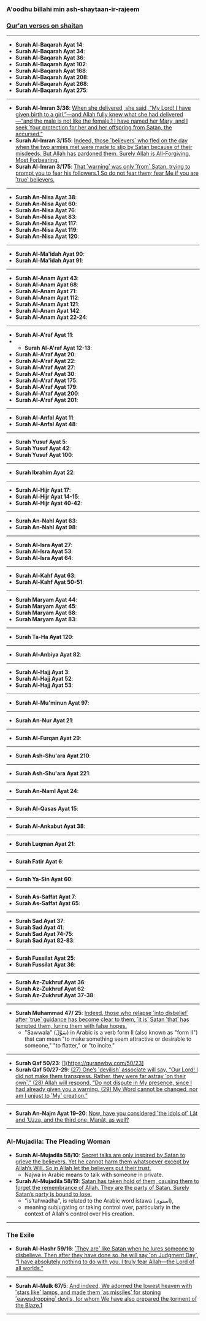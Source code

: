### A'oodhu billahi min ash-shaytaan-ir-rajeem

### [Qur'an verses on shaitan](https://myislam.org/quran-verses/shaitan/)

***

* __Surah Al-Baqarah Ayat 14__: []()
* __Surah Al-Baqarah Ayat 34__: []()
* __Surah Al-Baqarah Ayat 36__: []()
* __Surah Al-Baqarah Ayat 102__: []()
* __Surah Al-Baqarah Ayat 168__: []()
* __Surah Al-Baqarah Ayat 208__: []()
* __Surah Al-Baqarah Ayat 268__: []()
* __Surah Al-Baqarah Ayat 275__: []()

***

* __Surah Al-Imran 3/36__: [When she delivered, she said, “My Lord! I have given birth to a girl,”—and Allah fully knew what she had delivered—“and the male is not like the female.1 I have named her Mary, and I seek Your protection for her and her offspring from Satan, the accursed.”](https://quranwbw.com/3/36)
* __Surah Al-Imran 3/155__: [Indeed, those ˹believers˺ who fled on the day when the two armies met were made to slip by Satan because of their misdeeds. But Allah has pardoned them. Surely Allah is All-Forgiving, Most Forbearing.](https://quranwbw.com/3/155)
* __Surah Al-Imran 3/175__: [That ˹warning˺ was only ˹from˺ Satan, trying to prompt you to fear his followers.1 So do not fear them; fear Me if you are ˹true˺ believers.](https://quranwbw.com/3/175)

***

* __Surah An-Nisa Ayat 38__: []()
* __Surah An-Nisa Ayat 60__: []()
* __Surah An-Nisa Ayat 76__: []()
* __Surah An-Nisa Ayat 83__: []()
* __Surah An-Nisa Ayat 117__: []()
* __Surah An-Nisa Ayat 119__: []()
* __Surah An-Nisa Ayat 120__: []()

***

* __Surah Al-Ma'idah Ayat 90__: []()
* __Surah Al-Ma'idah Ayat 91__: []()

***

* __Surah Al-Anam Ayat 43__: []()
* __Surah Al-Anam Ayat 68__: []()
* __Surah Al-Anam Ayat 71__: []()
* __Surah Al-Anam Ayat 112__: []()
* __Surah Al-Anam Ayat 121__: []()
* __Surah Al-Anam Ayat 142__: []()
* __Surah Al-Anam Ayat 22-24__: []()

***

* __Surah Al-A'raf Ayat 11__: []()
* * __Surah Al-A'raf Ayat 12-13__: []()
* __Surah Al-A'raf Ayat 20__: []()
* __Surah Al-A'raf Ayat 22__: []()
* __Surah Al-A'raf Ayat 27__: []()
* __Surah Al-A'raf Ayat 30__: []()
* __Surah Al-A'raf Ayat 175__: []()
* __Surah Al-A'raf Ayat 179__: []()
* __Surah Al-A'raf Ayat 200__: []()
* __Surah Al-A'raf Ayat 201__: []()

***

* __Surah Al-Anfal Ayat 11__: []()
* __Surah Al-Anfal Ayat 48__: []()

***

* __Surah Yusuf Ayat 5__: []()
* __Surah Yusuf Ayat 42__: []()
* __Surah Yusuf Ayat 100__: []()

***

* __Surah Ibrahim Ayat 22__: []()

*** 

* __Surah Al-Hijr Ayat 17__: []()
* __Surah Al-Hijr Ayat 14-15__: []()
* __Surah Al-Hijr Ayat 40-42__: []()

***

* __Surah An-Nahl Ayat 63__: []()
* __Surah An-Nahl Ayat 98__: []()

***

* __Surah Al-Isra Ayat 27__: []()
* __Surah Al-Isra Ayat 53__: []()
* __Surah Al-Isra Ayat 64__: []()

***

* __Surah Al-Kahf Ayat 63__: []()
* __Surah Al-Kahf Ayat 50-51__: []()

***

* __Surah Maryam Ayat 44__: []()
* __Surah Maryam Ayat 45__: []()
* __Surah Maryam Ayat 68__: []()
* __Surah Maryam Ayat 83__: []()

***

* __Surah Ta-Ha Ayat 120__: []()

***

* __Surah Al-Anbiya Ayat 82__: []()

***

* __Surah Al-Hajj Ayat 3__: []()
* __Surah Al-Hajj Ayat 52__: []()
* __Surah Al-Hajj Ayat 53__: []()

***

* __Surah Al-Mu'minun Ayat 97__: []()

***

* __Surah An-Nur Ayat 21__: []()

***

* __Surah Al-Furqan Ayat 29__: []()

***

* __Surah Ash-Shu'ara Ayat 210__: []()

***

* __Surah Ash-Shu'ara Ayat 221__: []()

***

* __Surah An-Naml Ayat 24__: []()

***

* __Surah Al-Qasas Ayat 15__: []()

***

* __Surah Al-Ankabut Ayat 38__: []()

***

* __Surah Luqman Ayat 21__: []()

***

* __Surah Fatir Ayat 6__: []()

***

* __Surah Ya-Sin Ayat 60__: []()

***

* __Surah As-Saffat Ayat 7__: []()
* __Surah As-Saffat Ayat 65__: []()

*** 

* __Surah Sad Ayat 37__: []()
* __Surah Sad Ayat 41__: []()
* __Surah Sad Ayat 74-75__: []()
* __Surah Sad Ayat 82-83__: []()

*** 

* __Surah Fussilat Ayat 25__: []()
* __Surah Fussilat Ayat 36__: []()

*** 

* __Surah Az-Zukhruf Ayat 36__: []()
* __Surah Az-Zukhruf Ayat 62__: []()
* __Surah Az-Zukhruf Ayat 37-38__: []()

*** 

* __Surah Muhammad 47/ 25__: [Indeed, those who relapse ˹into disbelief˺ after ˹true˺ guidance has become clear to them, ˹it is˺ Satan ˹that˺ has tempted them, luring them with false hopes.](https://quranwbw.com/47/25)
    * "Sawwala" (سَوَّلَ) in Arabic is a verb form II (also known as "form II") that can mean "to make something seem attractive or desirable to someone," "to flatter," or "to incite."

*** 

* __Surah Qaf 50/23__: [](https://quranwbw.com/50/23]
* __Surah Qaf 50/27-29__: [(27) One’s ˹devilish˺ associate will say, “Our Lord! I did not make them transgress. Rather, they were far astray ˹on their own˺.” (28) Allah will respond, “Do not dispute in My presence, since I had already given you a warning. (29) My Word cannot be changed, nor am I unjust to ˹My˺ creation.”](https://quranwbw.com/50/27-29)

*** 

* __Surah An-Najm Ayat 19–20__: [Now, have you considered ˹the idols of˺ Lât and ’Uzza, and the third one, Manât, as well?](https://quranwbw.com/53/19-20)

*** 

###  Al-Mujadila: The Pleading Woman
* __Surah Al-Mujadila 58/10__: [Secret talks are only inspired by Satan to grieve the believers. Yet he cannot harm them whatsoever except by Allah’s Will. So in Allah let the believers put their trust.](https://quranwbw.com/58/10)
    * Najwa in Arabic means to talk with someone in private.
* __Surah Al-Mujadila 58/19__: [Satan has taken hold of them, causing them to forget the remembrance of Allah. They are the party of Satan. Surely Satan’s party is bound to lose.](https://quranwbw.com/58/19)
    * "is'tahwadha", is related to the Arabic word istawa (استوى),
    * meaning subjugating or taking control over, particularly in the context of Allah's control over His creation.  

*** 

### The Exile
* __Surah Al-Hashr 59/16__: [˹They are˺ like Satan when he lures someone to disbelieve. Then after they have done so, he will say ˹on Judgment Day˺, “I have absolutely nothing to do with you. I truly fear Allah—the Lord of all worlds.”](https://quran.com/59/16)

*** 

* __Surah Al-Mulk 67/5__: [And indeed, We adorned the lowest heaven with ˹stars like˺ lamps, and made them ˹as missiles˺ for stoning ˹eavesdropping˺ devils, for whom We have also prepared the torment of the Blaze.1 ](https://quranwbw.com/67/5)

***
